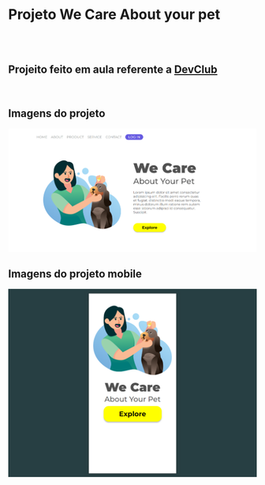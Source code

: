 <h1>Projeto We Care About your pet</h1>
<br>
<br>
<h2>Projeito feito em aula referente a <a href="https://aulas.devclub.com.br">DevClub</a></h2>
<br>
<h2>Imagens do projeto</h2>
<img src="img/we-care-wide.png">
<br>
<h2>Imagens do projeto mobile</h2>
<img src="img/we-care-cell.png">

